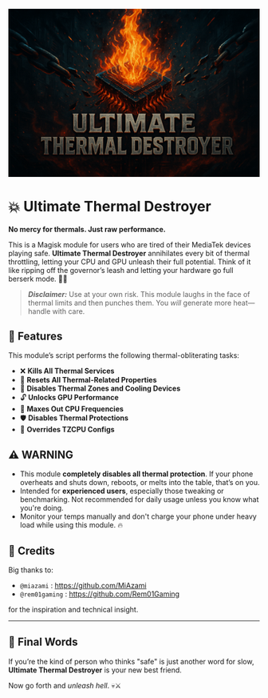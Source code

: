 ![alt text](https://github.com/fuckyoustan/Ultimate-Thermal-Destroyer/blob/main/banner.jpg?raw=true)

# 💥 Ultimate Thermal Destroyer
**No mercy for thermals. Just raw performance.**

This is a Magisk module for users who are tired of their MediaTek devices playing safe. **Ultimate Thermal Destroyer** annihilates every bit of thermal throttling, letting your CPU and GPU unleash their full potential. Think of it like ripping off the governor’s leash and letting your hardware go full berserk mode. 🐉🔥

> ***Disclaimer:*** Use at your own risk. This module laughs in the face of thermal limits and then punches them. You *will* generate more heat—handle with care.

## 🚀 Features
This module’s script performs the following thermal-obliterating tasks:

- ❌ **Kills All Thermal Services**
- 🧨 **Resets All Thermal-Related Properties** 
- 🥶 **Disables Thermal Zones and Cooling Devices**
- 🔓 **Unlocks GPU Performance**
- 🧠 **Maxes Out CPU Frequencies**
- 🛡️ **Disables Thermal Protections**
- 🧬 **Overrides TZCPU Configs**

## ⚠️ WARNING
- This module **completely disables all thermal protection**. If your phone overheats and shuts down, reboots, or melts into the table, that’s on you.
- Intended for **experienced users**, especially those tweaking or benchmarking. Not recommended for daily usage unless you know what you're doing.
- Monitor your temps manually and don't charge your phone under heavy load while using this module. 🔥

## 🙌 Credits
Big thanks to:
- `@miazami` : https://github.com/MiAzami
- `@rem01gaming` : https://github.com/Rem01Gaming

for the inspiration and technical insight.

---

## 🏁 Final Words
If you’re the kind of person who thinks "safe" is just another word for slow, **Ultimate Thermal Destroyer** is your new best friend.

Now go forth and *unleash hell*. 💀⚔️
